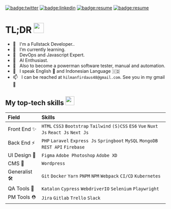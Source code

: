 <a href="https://twitter.com/hilmanfirdaus48" target="_blank">![badge:twitter](https://img.shields.io/badge/Twitter-1DA1F2?style=for-the-badge&logo=twitter&logoColor=white)</a>
<a href="https://www.linkedin.com/in/hilmanfirdd" target="_blank">![badge:linkedin](https://img.shields.io/badge/LinkedIn-66666?style=for-the-badge&logo=linkedin&logoColor=white)</a>
<a href="https://hilmanfirdd.my.id" target="_blank">![badge:resume](https://img.shields.io/badge/website-0077B5?style=for-the-badge&logo=About.me&logoColor=white)</a>
<a href="https://www.instagram.com/hilman_firdd" target="_blank">![badge:resume](https://img.shields.io/badge/Instagram-E4405F?style=for-the-badge&logo=instagram&logoColor=white)</a>


# TL;DR <img src="https://cdn.joypixels.com/products/previews/O6D7BMG8R2DMMNC4LLZH/3084_vam5PaUBOZubnfnTPYC2Zfj4JaiicECV.gif" width="32" />
<!-- - 🔭 &nbsp; I’m currently looking for a new job in Front End role – preferably remote worldwide. -->
- 💼 &nbsp; I'm a Fullstack Developer..
- 🌱 &nbsp; I’m currently learning.
- 🌱 &nbsp; DevOps and Javascript Expert.
- 🌱 &nbsp; AI Enthusiast.
- 🌱 &nbsp; Also to become a powerman software tester, manual and automation.
- 💬 &nbsp; I speak English 🏴󠁧󠁢󠁥󠁮󠁧󠁿 and Indonesian Language 🇮🇩
- 📫 &nbsp; I can be reached at `hilmanfirdaus48@gmail.com`. See you in my gmail 👋

## My top-tech skills <img src="https://cdn.joypixels.com/products/previews/O6D7BMG8R2DMMNC4LLZH/3077_O2SFhOsxCkfgqyVoBHutvxuoKMEx9XmF.gif" width="28" />
| Field        | Skills                                                                               |
|:-------------|:-------------------------------------------------------------------------------------|
| Front End ✨  | `HTML` `CSS3` `Bootstrap` `Tailwind` `(S)CSS` `ES6` `Vue` `Nuxt Js`  `React Js`  `Next Js`  |
| Back End ⚡️    | `PHP` `Laravel` `Express Js` `Springboot` `MySQL` `MongoDB` `REST API` `Firebase`  |
| UI Design 🎨  | `Figma` `Adobe Photoshop` `Adobe XD`                              |
| CMS 🎨        | `Wordpress`                                                      |
| Generalist 🛠 | `Git` `Docker` `Yarn` `PNPM` `NPM` `Webpack` `CI/CD` `Kubernetes`         |
| QA Tools 🥸   | `Katalon` `Cypress` `WebdriverIO` `Selenium` `Playwright` |
| PM Tools ⛑   | `Jira` `Gitlab` `Trello` `Slack` |

<!--END_SECTION:waka-->

<!-- repository because its `README.md` (this file) appears on your GitHub profile
